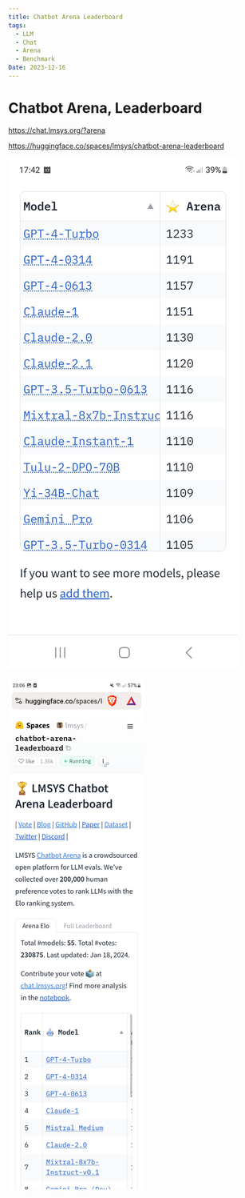 ```yaml
---
title: Chatbot Arena Leaderboard
tags:
  - LLM
  - Chat
  - Arena
  - Benchmark
Date: 2023-12-16
---
```


# Chatbot Arena, Leaderboard 

<https://chat.lmsys.org/?arena>

<https://huggingface.co/spaces/lmsys/chatbot-arena-leaderboard>

![](../_asset/Screenshot_20231217_174242_Brave.jpg)

![](../_asset/Screenshot_20240123_230644_Brave.jpg)